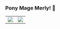 ### Pony Mage Merly! :unicorn:

<table>
  <tr>
    <td>
      <img src=https://github-readme-stats.vercel.app/api?username=AuruTus />
    </td>
    <td>
      <img src=https://github-readme-stats.vercel.app/api/top-langs/?username=AuruTus&layout=compact />
    </td>
  </tr>
</table>


<!---->
<!-- <a href="https://github-readme-stats.vercel.app/api?username=AuruTus">
  <img align="center" src="https://github-readme-stats.vercel.app/api?username=AuruTus" />
</a>

<br/>

<a href="https://github-readme-stats.vercel.app/api?username=AuruTus">
  <img align="center" src="https://github-readme-stats.vercel.app/api?username=AuruTus" />
</a> -->

<!--
**AuruTus/AuruTus** is a ✨ _special_ ✨ repository because its `README.md` (this file) appears on your GitHub profile.

Here are some ideas to get you started:

- 🔭 I’m currently working on ...
- 🌱 I’m currently learning ...
- 👯 I’m looking to collaborate on ...
- 🤔 I’m looking for help with ...
- 💬 Ask me about ...
- 📫 How to reach me: ...
- 😄 Pronouns: ...
- ⚡ Fun fact: ...
-->
